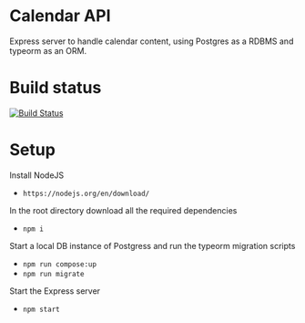 # Calendar API

Express server to handle calendar content, using Postgres as a RDBMS and typeorm as an ORM.

# Build status
[![Build Status](https://travis-ci.com/DaJaffaMan/calendar-api.svg?branch=master)](https://travis-ci.com/DaJaffaMan/calendar-api)

# Setup
Install NodeJS
 - `https://nodejs.org/en/download/`

In the root directory download all the required dependencies
 - `npm i`

Start a local DB instance of Postgress and run the typeorm migration scripts
 - `npm run compose:up`
 - `npm run migrate`

 Start the Express server
 - `npm start`
